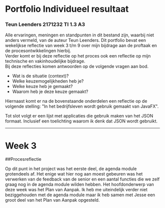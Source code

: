 # Portfolio Individueel resultaat
### Teun Leenders 2171232 TI 1.3 A3

Alle ervaringen, meningen en standpunten in dit bestand zijn, waarbij niet anders vermeld, van de
auteur Teun Leenders. Dit portfolio bevat een wekelijkse reflectie van week 3 t/m 9 over mijn 
bijdrage aan de proftaak en de procesontwikkelingen hierbij. <br>
Verder komt er bij deze reflectie op het proces ook een reflectie op mijn technische en 
vakinhoudelijke bijdrage. <br> 
Bij deze reflecties komen antwoorden op de volgende vragen aan bod.

   * Wat is de situatie (context)?
   * Welke keuzemogelijkheden heb je?
   * Welke keuze heb je gemaakt?
   * Waarom heb je deze keuze gemaakt?

Hiernaast komt er na de bovenstaande onderdelen een reflectie op de volgende stelling: "In het 
bedrijfsleven wordt gebruik gemaakt van JavaFX".

Tot slot volgt er een lijst met applicaties die gebruik maken van het JSON formaat. Inclusief een 
toelichting waarom ik denk dat JSON wordt gebruikt.


---
 # Week 3
 ##Procesreflectie
 
 Op dit punt in het project was het eerste deel, de agenda module grotendeels af. Het enige wat hier
 nog aan moest gebeuren was het verwerken van de feedback van de senior en een aantal functies
 die we zelf graag nog in de agenda module wilden hebben. Het hoofdonderwerp van deze 
 week was het Plan van Aanpak. Ik heb me uiteindelijk verder niet beziggehouden met de agenda 
 module maar ik heb samen met Jesse een groot deel van het Plan van Aanpak opgesteld.  